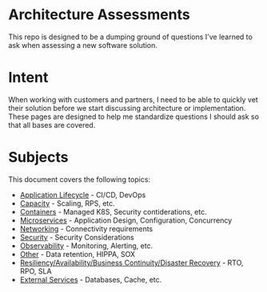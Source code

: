 # Architecture Assessments

This repo is designed to be a dumping ground of questions I've learned to ask when assessing a new software solution.

# Intent

When working with customers and partners, I need to be able to quickly vet their solution before we start discussing architecture or implementation.  These pages are designed to help me standardize questions I should ask so that all bases are covered.

# Subjects

This document covers the following topics:
* [Application Lifecycle](https://github.com/lastcoolnameleft/assessments/blob/master/application-lifecycle.md) - CI/CD, DevOps
* [Capacity](https://github.com/lastcoolnameleft/assessments/blob/master/capacity.md) - Scaling, RPS, etc.
* [Containers](https://github.com/lastcoolnameleft/assessments/blob/master/containers.md) - Managed K8S, Security contiderations, etc.
* [Microservices](https://github.com/lastcoolnameleft/assessments/blob/master/microservices.md) - Application Design, Configuration, Concurrency
* [Networking](https://github.com/lastcoolnameleft/assessments/blob/master/networking.md) - Connectivity requirements
* [Security](https://github.com/lastcoolnameleft/assessments/blob/master/security.md) - Security Considerations
* [Observability](https://github.com/lastcoolnameleft/assessments/blob/master/observability.md) - Monitoring, Alerting, etc.
* [Other](https://github.com/lastcoolnameleft/assessments/blob/master/other.md) - Data retention, HIPPA, SOX
* [Resiliency/Availability/Business Continuity/Disaster Recovery](https://github.com/lastcoolnameleft/assessments/blob/master/resiliency-availability.md) - RTO, RPO, SLA
* [External Services](https://github.com/lastcoolnameleft/assessments/blob/master/external-services.md) - Databases, Cache, etc.
